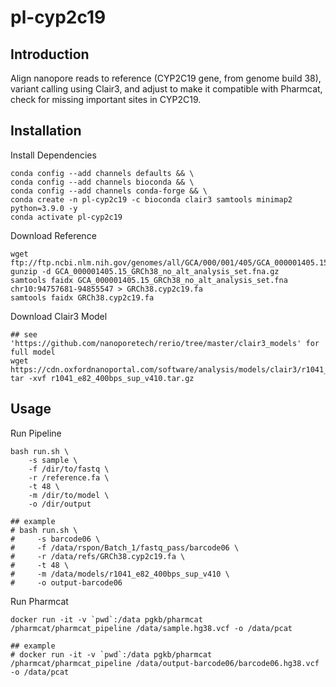 # pl-cyp2c19
## Introduction
Align nanopore reads to reference (CYP2C19 gene, from genome build 38), variant calling using Clair3, and adjust to make it compatible with Pharmcat, check for missing important sites in CYP2C19.

## Installation
Install Dependencies
```
conda config --add channels defaults && \
conda config --add channels bioconda && \
conda config --add channels conda-forge && \
conda create -n pl-cyp2c19 -c bioconda clair3 samtools minimap2 python=3.9.0 -y
conda activate pl-cyp2c19
```

Download Reference
```
wget ftp://ftp.ncbi.nlm.nih.gov/genomes/all/GCA/000/001/405/GCA_000001405.15_GRCh38/seqs_for_alignment_pipelines.ucsc_ids/GCA_000001405.15_GRCh38_no_alt_analysis_set.fna.gz
gunzip -d GCA_000001405.15_GRCh38_no_alt_analysis_set.fna.gz
samtools faidx GCA_000001405.15_GRCh38_no_alt_analysis_set.fna chr10:94757681-94855547 > GRCh38.cyp2c19.fa 
samtools faidx GRCh38.cyp2c19.fa
```

Download Clair3 Model
```
## see 'https://github.com/nanoporetech/rerio/tree/master/clair3_models' for full model
wget https://cdn.oxfordnanoportal.com/software/analysis/models/clair3/r1041_e82_400bps_hac_v430.tar.gz
tar -xvf r1041_e82_400bps_sup_v410.tar.gz
```
## Usage
Run Pipeline
```
bash run.sh \
    -s sample \
    -f /dir/to/fastq \
    -r /reference.fa \
    -t 48 \
    -m /dir/to/model \
    -o /dir/output

## example
# bash run.sh \
#     -s barcode06 \
#     -f /data/rspon/Batch_1/fastq_pass/barcode06 \
#     -r /data/refs/GRCh38.cyp2c19.fa \
#     -t 48 \
#     -m /data/models/r1041_e82_400bps_sup_v410 \
#     -o output-barcode06
```

Run Pharmcat
```
docker run -it -v `pwd`:/data pgkb/pharmcat /pharmcat/pharmcat_pipeline /data/sample.hg38.vcf -o /data/pcat

## example
# docker run -it -v `pwd`:/data pgkb/pharmcat /pharmcat/pharmcat_pipeline /data/output-barcode06/barcode06.hg38.vcf -o /data/pcat
```



